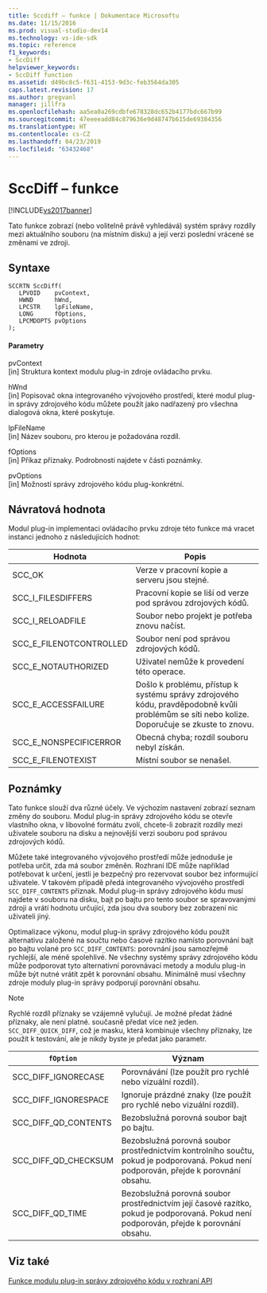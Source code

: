 ```yaml
---
title: Sccdiff – funkce | Dokumentace Microsoftu
ms.date: 11/15/2016
ms.prod: visual-studio-dev14
ms.technology: vs-ide-sdk
ms.topic: reference
f1_keywords:
- SccDiff
helpviewer_keywords:
- SccDiff function
ms.assetid: d49bc8c5-f631-4153-9d3c-feb3564da305
caps.latest.revision: 17
ms.author: gregvanl
manager: jillfra
ms.openlocfilehash: aa5ea0a269cdbfe678328dc652b4177bdc667b99
ms.sourcegitcommit: 47eeeeadd84c879636e9d48747b615de69384356
ms.translationtype: HT
ms.contentlocale: cs-CZ
ms.lasthandoff: 04/23/2019
ms.locfileid: "63432468"
---
```

# <a name="sccdiff-function"></a>SccDiff – funkce
[!INCLUDE[vs2017banner](../includes/vs2017banner.md)]

Tato funkce zobrazí (nebo volitelně právě vyhledává) systém správy rozdíly mezi aktuálního souboru (na místním disku) a její verzi poslední vrácené se změnami ve zdroji.  
  
## <a name="syntax"></a>Syntaxe  
  
```cpp#  
SCCRTN SccDiff(  
   LPVOID    pvContext,  
   HWND      hWnd,  
   LPCSTR    lpFileName,  
   LONG      fOptions,  
   LPCMDOPTS pvOptions  
);  
```  
  
#### <a name="parameters"></a>Parametry  
 pvContext  
 [in] Struktura kontext modulu plug-in zdroje ovládacího prvku.  
  
 hWnd  
 [in] Popisovač okna integrovaného vývojového prostředí, které modul plug-in správy zdrojového kódu můžete použít jako nadřazený pro všechna dialogová okna, které poskytuje.  
  
 lpFileName  
 [in] Název souboru, pro kterou je požadována rozdíl.  
  
 fOptions  
 [in] Příkaz příznaky. Podrobnosti najdete v části poznámky.  
  
 pvOptions  
 [in] Možností správy zdrojového kódu plug-konkrétní.  
  
## <a name="return-value"></a>Návratová hodnota  
 Modul plug-in implementaci ovládacího prvku zdroje této funkce má vracet instanci jednoho z následujících hodnot:  
  
|Hodnota|Popis|  
|-----------|-----------------|  
|SCC_OK|Verze v pracovní kopie a serveru jsou stejné.|  
|SCC_I_FILESDIFFERS|Pracovní kopie se liší od verze pod správou zdrojových kódů.|  
|SCC_I_RELOADFILE|Soubor nebo projekt je potřeba znovu načíst.|  
|SCC_E_FILENOTCONTROLLED|Soubor není pod správou zdrojových kódů.|  
|SCC_E_NOTAUTHORIZED|Uživatel nemůže k provedení této operace.|  
|SCC_E_ACCESSFAILURE|Došlo k problému, přístup k systému správy zdrojového kódu, pravděpodobně kvůli problémům se síti nebo kolize. Doporučuje se zkuste to znovu.|  
|SCC_E_NONSPECIFICERROR|Obecná chyba; rozdíl souboru nebyl získán.|  
|SCC_E_FILENOTEXIST|Místní soubor se nenašel.|  
  
## <a name="remarks"></a>Poznámky  
 Tato funkce slouží dva různé účely. Ve výchozím nastavení zobrazí seznam změny do souboru. Modul plug-in správy zdrojového kódu se otevře vlastního okna, v libovolné formátu zvolí, chcete-li zobrazit rozdíly mezi uživatele souboru na disku a nejnovější verzi souboru pod správou zdrojových kódů.  
  
 Můžete také integrovaného vývojového prostředí může jednoduše je potřeba určit, zda má soubor změněn. Rozhraní IDE může například potřebovat k určení, jestli je bezpečný pro rezervovat soubor bez informující uživatele. V takovém případě předá integrovaného vývojového prostředí `SCC_DIFF_CONTENTS` příznak. Modul plug-in správy zdrojového kódu musí najdete v souboru na disku, bajt po bajtu pro tento soubor se spravovanými zdroji a vrátí hodnotu určující, zda jsou dva soubory bez zobrazení nic uživateli jiný.  
  
 Optimalizace výkonu, modul plug-in správy zdrojového kódu použít alternativu založené na součtu nebo časové razítko namísto porovnání bajt po bajtu volané pro `SCC_DIFF_CONTENTS`: porovnání jsou samozřejmě rychlejší, ale méně spolehlivé. Ne všechny systémy správy zdrojového kódu může podporovat tyto alternativní porovnávací metody a modulu plug-in může být nutné vrátit zpět k porovnání obsahu. Minimálně musí všechny zdroje moduly plug-in správy podporují porovnání obsahu.  
  
> [!NOTE]
> Rychlé rozdíl příznaky se vzájemně vylučují. Je možné předat žádné příznaky, ale není platné. současně předat více než jeden. `SCC_DIFF_QUICK_DIFF`, což je masku, která kombinuje všechny příznaky, lze použít k testování, ale je nikdy byste je předat jako parametr.  
  
|`fOption`|Význam|  
|---------------|-------------|  
|SCC_DIFF_IGNORECASE|Porovnávání (lze použít pro rychlé nebo vizuální rozdíl).|  
|SCC_DIFF_IGNORESPACE|Ignoruje prázdné znaky (lze použít pro rychlé nebo vizuální rozdíl).|  
|SCC_DIFF_QD_CONTENTS|Bezobslužná porovná soubor bajt po bajtu.|  
|SCC_DIFF_QD_CHECKSUM|Bezobslužná porovná soubor prostřednictvím kontrolního součtu, pokud je podporovaná. Pokud není podporován, přejde k porovnání obsahu.|  
|SCC_DIFF_QD_TIME|Bezobslužná porovná soubor prostřednictvím její časové razítko, pokud je podporovaná. Pokud není podporován, přejde k porovnání obsahu.|  
  
## <a name="see-also"></a>Viz také  
 [Funkce modulu plug-in správy zdrojového kódu v rozhraní API](../extensibility/source-control-plug-in-api-functions.md)
